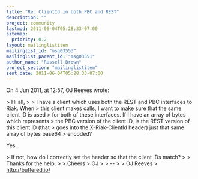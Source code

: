 ```yaml
---
title: "Re: ClientId in both PBC and REST"
description: ""
project: community
lastmod: 2011-06-04T05:28:33-07:00
sitemap:
  priority: 0.2
layout: mailinglistitem
mailinglist_id: "msg03553"
mailinglist_parent_id: "msg03551"
author_name: "Russell Brown"
project_section: "mailinglistitem"
sent_date: 2011-06-04T05:28:33-07:00
---
```


On 4 Jun 2011, at 12:57, OJ Reeves wrote:

&gt; Hi all,
&gt; 
&gt; I have a client which uses both the REST and PBC interfaces to Riak. When 
&gt; this client makes calls, I want to make sure that the same client ID is used 
&gt; for both of these interfaces. If I have an array of bytes which represents 
&gt; the PBC version of the client ID, is the REST version of this client ID (that 
&gt; goes into the X-Riak-ClientId header) just that same array of bytes base64 
&gt; encoded?

Yes.

&gt; If not, how do I correctly set the header so that the client IDs match?
&gt; 
&gt; Thanks for the help.
&gt; 
&gt; Cheers
&gt; OJ
&gt; 
&gt; -- 
&gt; 
&gt; OJ Reeves
&gt; http://buffered.io/

